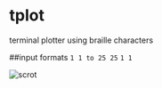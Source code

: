 # tplot
terminal plotter using braille characters

##input formats
`1 1 to 25 25`
`1 1`

![scrot](https://p.iotek.org/p48.png)

